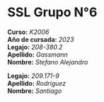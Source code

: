 # SSL Grupo N°6  
**Curso:** *K2006*  
**Año de cursada:** *2023*  
**Legajo:** *208-380.2*  
**Apellido:** *Gassmann*  
**Nombre:** *Stefano Alejandro*  

**Legajo:** *209.171-9*  
**Apellido:** *Rodriguez*  
**Nombre:** *Santiago*  

